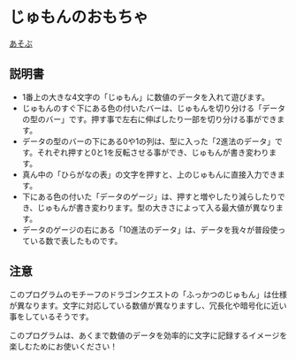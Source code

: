 # じゅもんのおもちゃ

[あそぶ](https://aught-ace.github.io/jumon/)

## 説明書
- 1番上の大きな4文字の「じゅもん」に数値のデータを入れて遊びます。
- じゅもんのすぐ下にある色の付いたバーは、じゅもんを切り分ける「データの型のバー」です。押す事で左右に伸ばしたり一部を切り分ける事ができます。
- データの型のバーの下にある0や1の列は、型に入った「2進法のデータ」です。それぞれ押すと0と1を反転させる事ができ、じゅもんが書き変わります。
- 真ん中の「ひらがなの表」の文字を押すと、上のじゅもんに直接入力できます。
- 下にある色の付いた「データのゲージ」は、押すと増やしたり減らしたりでき、じゅもんが書き変わります。型の大きさによって入る最大値が異なります。
- データのゲージの右にある「10進法のデータ」は、データを我々が普段使っている数で表したものです。

## 注意
このプログラムのモチーフのドラゴンクエストの「ふっかつのじゅもん」は仕様が異なります。文字に対応している数値が異なりますし、冗長化や暗号化に近い事をしているそうです。

このプログラムは、あくまで数値のデータを効率的に文字に記録するイメージを楽しむためにお使いください！
